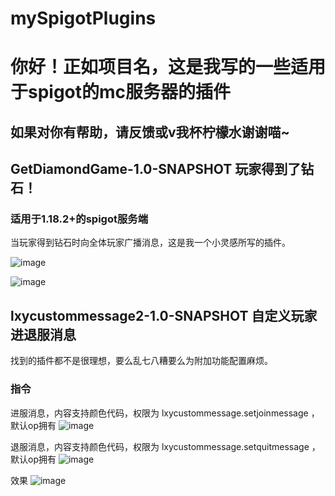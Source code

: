 # mySpigotPlugins

# 你好！正如项目名，这是我写的一些适用于spigot的mc服务器的插件

## 如果对你有帮助，请反馈或v我杯柠檬水谢谢喵~

## GetDiamondGame-1.0-SNAPSHOT  玩家得到了钻石！

### 适用于1.18.2+的spigot服务端

当玩家得到钻石时向全体玩家广播消息，这是我一个小灵感所写的插件。

![image](https://github.com/lxyddice/mySpigotPlugins/assets/95132858/292f7fc4-6cba-49ef-ac06-ee4ae3fcc1b5)

![image](https://github.com/lxyddice/mySpigotPlugins/assets/95132858/54d3b866-e7c2-47ab-bd93-2b407a399c0b)

## lxycustommessage2-1.0-SNAPSHOT  自定义玩家进退服消息

找到的插件都不是很理想，要么乱七八糟要么为附加功能配置麻烦。

### 指令

进服消息，内容支持颜色代码，权限为 lxycustommessage.setjoinmessage ，默认op拥有
![image](https://github.com/lxyddice/mySpigotPlugins/assets/95132858/0108d1ee-7c87-4e51-9bcc-4baa3b5be85d)

退服消息，内容支持颜色代码，权限为 lxycustommessage.setquitmessage ，默认op拥有
![image](https://github.com/lxyddice/mySpigotPlugins/assets/95132858/7dec5b1b-e910-4664-bf7e-39a11b24301d)

效果
![image](https://github.com/lxyddice/mySpigotPlugins/assets/95132858/415635e4-46b3-4fb5-a293-3bba7f0d772f)

